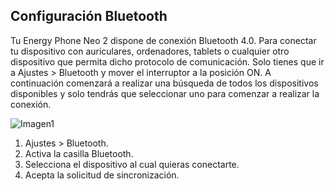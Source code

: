 ## Configuración Bluetooth

Tu Energy Phone Neo 2 dispone de conexión Bluetooth 4.0. Para conectar tu dispositivo con auriculares, ordenadores, tablets o cualquier otro dispositivo que permita dicho protocolo de comunicación. Solo tienes que ir a Ajustes > Bluetooth y mover el interruptor a la posición ON. A continuación comenzará a realizar una búsqueda de todos los dispositivos disponibles y solo tendrás que seleccionar uno para comenzar a realizar la conexión.

![Imagen1](http://static.energysistem.com/images/manuals/42762/57cfe46d287bc.jpg)

1. Ajustes > Bluetooth.
2. Activa la casilla Bluetooth.
3. Selecciona el dispositivo al cual quieras conectarte.
4. Acepta la solicitud de sincronización.

